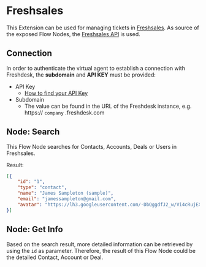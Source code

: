 ﻿# Freshsales

This Extension can be used for managing tickets in [Freshsales](https://www.freshworks.com/de/crm/sales/). As source of the exposed Flow Nodes, the [Freshsales API](https://developers.freshworks.com/crm/api/#introduction) is used.

## Connection

In order to authenticate the virtual agent to establish a connection with Freshdesk, the **subdomain** and **API KEY** must be provided:

- API Key
  - [How to find your API Key](https://developers.freshworks.com/crm/api/#authentication)
- Subdomain
  - The value can be found in the URL of the Freshdesk instance, e.g. https:// `company` .freshdesk.com

## Node: Search

This Flow Node searches for Contacts, Accounts, Deals or Users in Freshsales.

Result:

```json
[{
	"id": "1",
	"type": "contact",
	"name": "James Sampleton (sample)",
	"email": "jamessampleton@gmail.com",
	"avatar": "https://lh3.googleusercontent.com/-DbQggdfJ2_w/Vi4cRujEXKI/AAAAAAAAABs/-Byl2CFY3lI/w140-h140-p/Image3.png"
}]
```

## Node: Get Info

Based on the search result, more detailed information can be retrieved by using the `id` as parameter. Therefore, the result of this Flow Node could be the detailed Contact, Account or Deal.